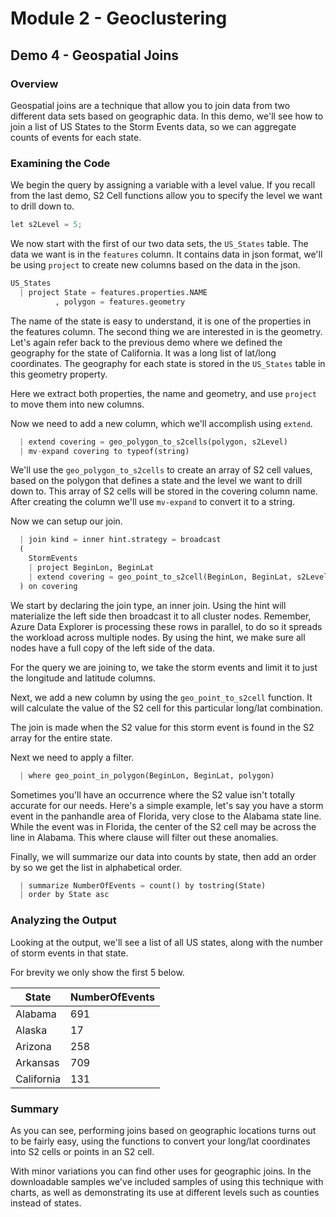# Module 2 - Geoclustering

## Demo 4 - Geospatial Joins

### Overview

Geospatial joins are a technique that allow you to join data from two different data sets based on geographic data. In this demo, we'll see how to join a list of US States to the Storm Events data, so we can aggregate counts of events for each state.

### Examining the Code

We begin the query by assigning a variable with a level value. If you recall from the last demo, S2 Cell functions allow you to specify the level we want to drill down to.

```python
let s2Level = 5;
```

We now start with the first of our two data sets, the `US_States` table. The data we want is in the `features` column. It contains data in json format, we'll be using `project` to create new columns based on the data in the json.

```python
US_States
  | project State = features.properties.NAME
          , polygon = features.geometry
```

The name of the state is easy to understand, it is one of the properties in the features column. The second thing we are interested in is the geometry. Let's again refer back to the previous demo where we defined the geography for the state of California. It was a long list of lat/long coordinates. The geography for each state is stored in the `US_States` table in this geometry property.

Here we extract both properties, the name and geometry, and use `project` to move them into new columns.

Now we need to add a new column, which we'll accomplish using `extend`.

```python
  | extend covering = geo_polygon_to_s2cells(polygon, s2Level)
  | mv-expand covering to typeof(string)
```

We'll use the `geo_polygon_to_s2cells` to create an array of S2 cell values, based on the polygon that defines a state and the level we want to drill down to. This array of S2 cells will be stored in the covering column name. After creating the column we'll use `mv-expand` to convert it to a string.

Now we can setup our join.

```python
  | join kind = inner hint.strategy = broadcast
  (
    StormEvents
    | project BeginLon, BeginLat
    | extend covering = geo_point_to_s2cell(BeginLon, BeginLat, s2Level)
  ) on covering
```

We start by declaring the join type, an inner join. Using the hint will materialize the left side then broadcast it to all cluster nodes. Remember, Azure Data Explorer is processing these rows in parallel, to do so it spreads the workload across multiple nodes. By using the hint, we make sure all nodes have a full copy of the left side of the data.

For the query we are joining to, we take the storm events and limit it to just the longitude and latitude columns.

Next, we add a new column by using the `geo_point_to_s2cell` function. It will calculate the value of the S2 cell for this particular long/lat combination.

The join is made when the S2 value for this storm event is found in the S2 array for the entire state.

Next we need to apply a filter.

```python
  | where geo_point_in_polygon(BeginLon, BeginLat, polygon)
```

Sometimes you'll have an occurrence where the S2 value isn't totally accurate for our needs. Here's a simple example, let's say you have a storm event in the panhandle area of Florida, very close to the Alabama state line. While the event was in Florida, the center of the S2 cell may be across the line in Alabama. This where clause will filter out these anomalies.

Finally, we will summarize our data into counts by state, then add an order by so we get the list in alphabetical order.

```python
  | summarize NumberOfEvents = count() by tostring(State)
  | order by State asc
```

### Analyzing the Output

Looking at the output, we'll see a list of all US states, along with the number of storm events in that state.

For brevity we only show the first 5 below.

| State | NumberOfEvents |
| ----- | ----- |
| Alabama | 691 |
| Alaska | 17 |
| Arizona | 258 |
| Arkansas | 709 |
| California | 131 |

### Summary

As you can see, performing joins based on geographic locations turns out to be fairly easy, using the functions to convert your long/lat coordinates into S2 cells or points in an S2 cell.

With minor variations you can find other uses for geographic joins. In the downloadable samples we've included samples of using this technique with charts, as well as demonstrating its use at different levels such as counties instead of states.
